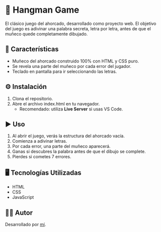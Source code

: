 # 📝 Hangman Game

El clásico juego del ahorcado, desarrollado como proyecto web. El objetivo del juego es adivinar una palabra secreta, letra por letra, antes de que el muñeco quede completamente dibujado.

## 🚀 Características

- Muñeco del ahorcado construido 100% con HTML y CSS puro.
- Se revela una parte del muñeco por cada error del jugador.
- Teclado en pantalla para ir seleccionando las letras.

## ⚙️ Instalación

1. Clona el repositorio.
2. Abre el archivo index.html en tu navegador.
    - Recomendado: utiliza **Live Server** si usas VS Code.

## ▶️ Uso 

1. Al abrir el juego, verás la estructura del ahorcado vacía.
2. Comienza a adivinar letras.
3. Por cada error, una parte del muñeco aparecerá.
4. Ganas si descubres la palabra antes de que el dibujo se complete.
5. Pierdes si cometes 7 errores.

## 🖥️ Tecnologías Utilizadas

- HTML
- CSS
- JavaScript

## 👨‍💻 Autor

Desarrollado por [mí](https://github.com/FerDeveloperJS).